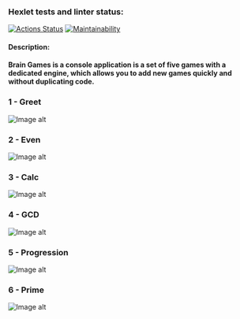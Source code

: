 ### Hexlet tests and linter status:
[![Actions Status](https://github.com/DenisJD/java-project-lvl1/workflows/hexlet-check/badge.svg)](https://github.com/DenisJD/java-project-lvl1/actions)
[![Maintainability](https://api.codeclimate.com/v1/badges/26ed564abf4de430cc89/maintainability)](https://codeclimate.com/github/DenisJD/java-project-lvl1/maintainability)

#### Description:
#### Brain Games is a console application is a set of five games with a dedicated engine, which allows you to add new games quickly and without duplicating code.

### 1 - Greet
![Image alt](https://github.com/DenisJD/images/raw/main/Greet.png)
### 2 - Even
![Image alt](https://github.com/DenisJD/images/raw/main/Even.png)
### 3 - Calc
![Image alt](https://github.com/DenisJD/images/raw/main/Calc.png)
### 4 - GCD
![Image alt](https://github.com/DenisJD/images/raw/main/GCD.png)
### 5 - Progression
![Image alt](https://github.com/DenisJD/images/raw/main/Progression.png)
### 6 - Prime
![Image alt](https://github.com/DenisJD/images/raw/main/Prime.png)
